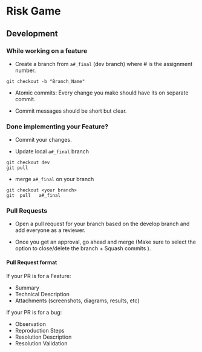# Risk Game

## Development

### While working on a feature

* Create a branch from `a#_final` (dev branch) where # is the assignment number.
```
git checkout -b "Branch_Name"
```

* Atomic commits: Every change you make should have its on separate commit.

* Commit messages should be short but clear.


### Done implementing your Feature?

* Commit your changes.

* Update local  `a#_final` branch

```
git checkout dev
git pull
```

* merge  `a#_final` on your branch

```
git checkout <your branch>
git  pull   a#_final
```

### Pull Requests

* Open a pull request for your branch based on the develop branch and add everyone as a reviewer.


* Once you get an approval, go ahead and merge (Make sure to select the option to close/delete the branch + Squash commits ).

#### Pull Request format

If your PR is for a Feature:

* Summary
* Technical Description
* Attachments (screenshots, diagrams, results, etc)

If your PR is for a bug:

* Observation
* Reproduction Steps
* Resolution Description
* Resolution Validation